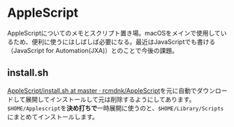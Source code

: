 # AppleScript

AppleScriptについてのメモとスクリプト置き場。macOSをメインで使用しているため、便利に使うにはしばしば必要になる。最近はJavaScriptでも書ける（JavaScript for Automation(JXA)）とのことで今後の課題。

## install.sh

[AppleScript/install.sh at master · rcmdnk/AppleScript](https://github.com/rcmdnk/AppleScript/blob/master/install.sh)を元に自動でダウンロードして展開してインストールして元は削除するようにしてあります。`$HOME/Applescript`を**決め打ちで**一時展開に使うのと、`$HOME/Library/Scripts`にまとめてインストールします。